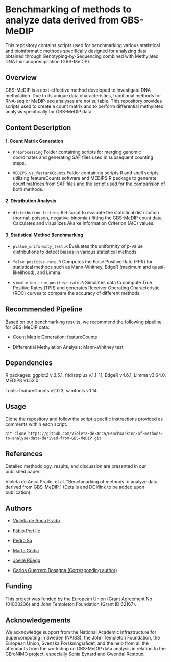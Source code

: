 # Benchmarking of methods to analyze data derived from GBS-MeDIP

This repository contains scripts used for benchmarking various statistical and bioinformatic methods specifically designed for analyzing data obtained through Genotyping-by-Sequencing combined with Methylated DNA Immunoprecipitation (GBS-MeDIP).

## Overview

GBS-MeDIP is a cost-effective method developed to investigate DNA methylation. Due to its unique data characteristics, traditional methods for RNA-seq or MeDIP-seq analyses are not suitable. This repository provides scripts used to create a count matrix and to perform differential methylated analysis specifically for GBS-MeDIP data.

## Content Description

#### 1. Count Matrix Generation

-  `Preprocessing` Folder containing scripts for merging genomic coordinates and generating SAF files used in subsequent counting steps.

-  `MEDIPS_vs_featureCounts` Folder containing scripts R and shell scripts utilizing featureCounts software and MEDIPS R package to generate count matrices from SAF files and the script used for the comparision of both methods.

#### 2. Distribution Analysis

-  `distribution_fitting.R` R script to evaluate the statistical distribution (normal, poisson, negative-binomial) fitting the GBS-MeDIP count data. Calculates and visualizes Akaike Information Criterion (AIC) values.

#### 3. Statistical Method Benchmarking

-  `pvalue_uniformity_test.R` Evaluates the uniformity of p-value distributions to detect biases in various statistical methods.

-  `false_positive_rate.R` Computes the False Positive Rate (FPR) for statistical methods such as Mann-Whitney, EdgeR (maximum and quasi-likelihood), and Limma.

-  `simulation_true_positive_rate.R` Simulates data to compute True Positive Rates (TPR) and generates Receiver Operating Characteristic (ROC) curves to compare the accuracy of different methods.

## Recommended Pipeline

Based on our benchmarking results, we recommend the following pipeline for GBS-MeDIP data:

-  Count Matrix Generation: featureCounts

-  Differential Methylation Analysis: Mann-Whitney test

## Dependencies

R packages: ggplot2 v.3.5.1, fitdistrplus v.1.1-11, EdgeR v4.6.1, Limma v3.64.0, MEDIPS v1.52.0

Tools: featureCounts v2.0.3, samtools v.1.14

## Usage

Clone the repository and follow the script-specific instructions provided as comments within each script.
```
git clone https://github.com/Violeta-de-Anca/Benchmarking-of-methods-to-analyse-data-derived-from-GBS-MeDIP.git
```
## References

Detailed methodology, results, and discussion are presented in our published paper:

Violeta de Anca Prado, et al. "Benchmarking of methods to analyze data derived from GBS-MeDIP." (Details and DOI/link to be added upon publication).

## Authors

-  [Violeta de Anca Prado](https://orcid.org/0000-0003-1845-509X)

-  [Fábio Pértille](https://orcid.org/0000-0002-7214-9184)

-  [Pedro Sá](https://orcid.org/0000-0002-1588-6778)

-  [Marta Gòdia](https://orcid.org/0000-0002-0439-4014)

-  [Joëlle Rüegg](https://orcid.org/0000-0002-6580-9201)

-  [Carlos Guerrero Bosagna (Corresponding author)](https://orcid.org/0000-0003-1935-5875)

## Funding

This project was funded by the European Union (Grant Agreement No 101000236) and John Templeton Foundation (Grant ID 62167).

## Acknowledgements

We acknowledge support from the National Academic Infrastructure for Supercomputing in Sweden (NAISS), the John Templeton Foundation, the European Union, Svenska Forskningsrådet, and the help from all the attendants from the workshop on GBS-MeDIP data analysis in relation to the GEroNIMO project, especially Sonia Eynard and Gwendal Restoux.
